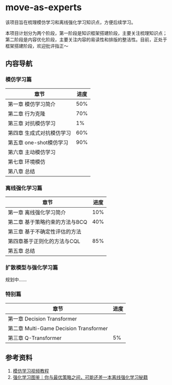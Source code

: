# move-as-experts
该项目旨在梳理模仿学习和离线强化学习知识点，方便后续学习。

本项目计划分为两个阶段，第一阶段是知识框架搭建阶段，主要关注梳理知识点；第二阶段是内容优化阶段，主要关注内容的易读性和排版的整洁性。目前，正处于框架搭建阶段，欢迎批评指正～



## 内容导航

### 模仿学习篇

| 章节                      | 进度 |
| ------------------------- | ---- |
| 第一章 模仿学习简介       | 50%  |
| 第二章 行为克隆           | 70%  |
| 第三章 对抗模仿学习       | 1%   |
| 第四章 生成式对抗模仿学习 | 60%  |
| 第五章 one-shot模仿学习   | 90%  |
| 第六章 主动模仿学习       |      |
| 第七章 环境模仿           |      |
| 第八章 总结               |      |



### 离线强化学习篇

| 章节                           | 进度 |
| ------------------------------ | ---- |
| 第一章 离线强化学习简介        | 10%  |
| 第二章 基于策略约束的方法与BCQ | 40%  |
| 第三章 基于不确定性评估的方法  |      |
| 第四章基于正则化的方法与CQL    | 85%  |
| 第五章 总结                    |      |



### 扩散模型与强化学习篇

规划中......



### 特别篇

| 章节                                   | 进度 |
| -------------------------------------- | ---- |
| 第一章 Decision Transformer            |      |
| 第二章 Multi-Game Decision Transformer |      |
| 第三章 Q-Transformer                   | 5%   |



## 参考资料

1. [模仿学习视频教程](https://www.bilibili.com/video/BV1RU4y167oA/?spm_id_from=333.999.0.0)
1. [强化学习图鉴｜你与最优策略之间，可能还差一本离线强化学习秘籍](https://mp.weixin.qq.com/s/fO5lACKzJHSov9iHnbxAxQ)

